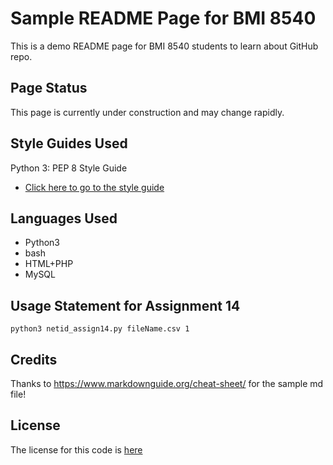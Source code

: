 # Sample README Page for BMI 8540
This is a demo README page for BMI 8540 students to learn about GitHub repo.


## Page Status
This page is currently under construction and may change rapidly. 

## Style Guides Used
Python 3: PEP 8 Style Guide 
- [Click here to go to the style guide](https://www.python.org/dev/peps/pep-0008/)

## Languages Used
- Python3 
- bash
- HTML+PHP
- MySQL

## Usage Statement for Assignment 14
```
python3 netid_assign14.py fileName.csv 1 
```

## Credits
Thanks to https://www.markdownguide.org/cheat-sheet/ for the sample md file!

## License
The license for this code is [here](https://raw.githubusercontent.com/kmcooper/BMI8540/main/LICENSE)


